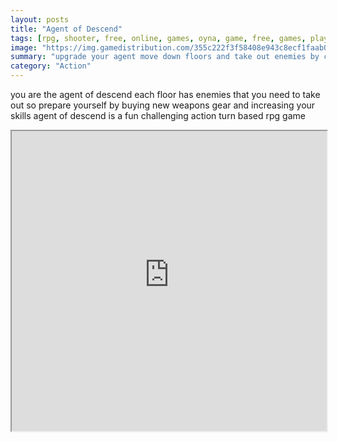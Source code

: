 ```yaml
---
layout: posts
title: "Agent of Descend"
tags: [rpg, shooter, free, online, games, oyna, game, free, games, play, play, games]
image: "https://img.gamedistribution.com/355c222f3f58408e943c8ecf1faab0e7-512x384.jpeg"
summary: "upgrade your agent move down floors and take out enemies by clicking on the action buttons  free online games oyna game free games play play games"
category: "Action"
---
```


you are the agent of descend each floor has enemies that you need to take out so prepare yourself by buying new weapons gear and increasing your skills agent of descend is a fun challenging action turn based rpg game

<iframe width="100%" height="480px;" src="https://html5.gamedistribution.com/355c222f3f58408e943c8ecf1faab0e7/"></iframe>